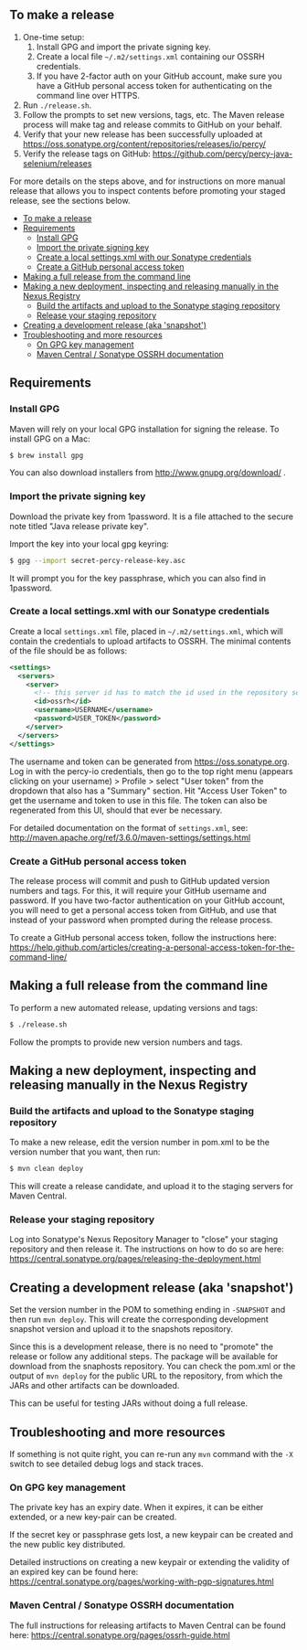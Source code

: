 ## To make a release

1. One-time setup:
    1. Install GPG and import the private signing key.
    2. Create a local file `~/.m2/settings.xml` containing our OSSRH credentials.
    3. If you have 2-factor auth on your GitHub account, make sure you have a GitHub personal access token for authenticating on the command line over HTTPS.
2. Run `./release.sh`.
3. Follow the prompts to set new versions, tags, etc. The Maven release process will make tag and release commits to GitHub on your behalf.
4. Verify that your new release has been successfully uploaded at https://oss.sonatype.org/content/repositories/releases/io/percy/
5. Verify the release tags on GitHub: https://github.com/percy/percy-java-selenium/releases

For more details on the steps above, and for instructions on more manual release that allows you to inspect contents before promoting your staged release, see the sections below.

- [To make a release](#to-make-a-release)
- [Requirements](#requirements)
  - [Install GPG](#install-gpg)
  - [Import the private signing key](#import-the-private-signing-key)
  - [Create a local settings.xml with our Sonatype credentials](#create-a-local-settingsxml-with-our-sonatype-credentials)
  - [Create a GitHub personal access token](#create-a-github-personal-access-token)
- [Making a full release from the command line](#making-a-full-release-from-the-command-line)
- [Making a new deployment, inspecting and releasing manually in the Nexus Registry](#making-a-new-deployment-inspecting-and-releasing-manually-in-the-nexus-registry)
  - [Build the artifacts and upload to the Sonatype staging repository](#build-the-artifacts-and-upload-to-the-sonatype-staging-repository)
  - [Release your staging repository](#release-your-staging-repository)
- [Creating a development release (aka 'snapshot')](#creating-a-development-release-aka-snapshot)
- [Troubleshooting and more resources](#troubleshooting-and-more-resources)
  - [On GPG key management](#on-gpg-key-management)
  - [Maven Central / Sonatype OSSRH documentation](#maven-central--sonatype-ossrh-documentation)

## Requirements

### Install GPG

Maven will rely on your local GPG installation for signing the release. To install GPG on a Mac:

```bash
$ brew install gpg
```

You can also download installers from http://www.gnupg.org/download/ .

### Import the private signing key

Download the private key from 1password. It is a file attached to the secure note titled "Java release private key".

Import the key into your local gpg keyring:

```bash
$ gpg --import secret-percy-release-key.asc
```

It will prompt you for the key passphrase, which you can also find in 1password.

### Create a local settings.xml with our Sonatype credentials

Create a local `settings.xml` file, placed in `~/.m2/settings.xml`, which will contain the credentials to upload artifacts to OSSRH. The minimal contents of the file should be as follows:

```xml
<settings>
  <servers>
    <server>
      <!-- this server id has to match the id used in the repository section of our pom.xml -->
      <id>ossrh</id>
      <username>USERNAME</username>
      <password>USER_TOKEN</password>
    </server>
  </servers>
</settings>
```

The username and token can be generated from https://oss.sonatype.org. Log in with the percy-io credentials, then go to the top right menu (appears clicking on your username) > Profile > select "User token" from the dropdown that also has a "Summary" section. Hit "Access User Token" to get the username and token to use in this file. The token can also be regenerated from this UI, should that ever be necessary.

For detailed documentation on the format of `settings.xml`, see: http://maven.apache.org/ref/3.6.0/maven-settings/settings.html

### Create a GitHub personal access token

The release process will commit and push to GitHub updated version numbers and tags. For this, it will require your GitHub username and password. If you have two-factor authentication on your GitHub account, you will need to get a personal access token from GitHub, and use that instead of your password when prompted during the release process.

To create a GitHub personal access token, follow the instructions here: https://help.github.com/articles/creating-a-personal-access-token-for-the-command-line/

## Making a full release from the command line

To perform a new automated release, updating versions and tags:

```bash
$ ./release.sh
```

Follow the prompts to provide new version numbers and tags.

## Making a new deployment, inspecting and releasing manually in the Nexus Registry

### Build the artifacts and upload to the Sonatype staging repository

To make a new release, edit the version number in pom.xml to be the version number that you want, then run:

```bash
$ mvn clean deploy
```

This will create a release candidate, and upload it to the staging servers for Maven Central.

### Release your staging repository

Log into Sonatype's Nexus Repository Manager to "close" your staging repository and then release it. The instructions on how to do so are here: https://central.sonatype.org/pages/releasing-the-deployment.html

## Creating a development release (aka 'snapshot')

Set the version number in the POM to something ending in `-SNAPSHOT` and then run `mvn deploy`. This will create the corresponding development snapshot version and upload it to the snapshots repository.

Since this is a development release, there is no need to "promote" the release or follow any additional steps. The package will be available for download from the snaphosts repository. You can check the pom.xml or the output of `mvn deploy` for the public URL to the repository, from which the JARs and other artifacts can be downloaded.

This can be useful for testing JARs without doing a full release.

## Troubleshooting and more resources

If something is not quite right, you can re-run any `mvn` command with the `-X` switch to see detailed debug logs and stack traces.

### On GPG key management

The private key has an expiry date. When it expires, it can be either extended, or a new key-pair can be created.

If the secret key or passphrase gets lost, a new keypair can be created and the new public key distributed.

Detailed instructions on creating a new keypair or extending the validity of an expired key can be found here: https://central.sonatype.org/pages/working-with-pgp-signatures.html

### Maven Central / Sonatype OSSRH documentation

The full instructions for releasing artifacts to Maven Central can be found here: https://central.sonatype.org/pages/ossrh-guide.html
